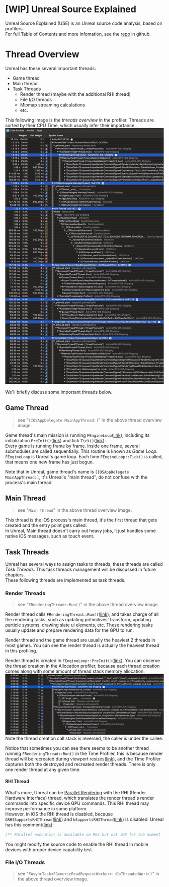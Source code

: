 
# [WIP] Unreal Source Explained

Unreal Source Explained (USE) is an Unreal source code analysis, based on profilers.  
For full Table of Contents and more infomation, see the [repo](https://github.com/donaldwuid/unreal_source_explained) in github.

# Thread Overview

Unreal has these several important threads:
- Game thread
- Main thread
- Task Threads
	- Render thread (maybe with the additional RHI thread)
	- File I/O threads
	- Mipmap streaming calculations
	- etc.

This following image is the *threads overview* in the profiler. Threads are sorted by their CPU Time, which usually infer their importance.
![](assets/threads_overview.jpg)

We'll briefly discuss some important threads below.

## Game Thread
> see "`[IOSAppDelegate MainAppThread:]`" in the above thread overview image.

Game thread's main mission is running `FEngineLoop`([link](https://github.com/EpicGames/UnrealEngine/blob/33e9eedc27e80b9e67c1d1a2667672ed23c7531b/Engine/Source/Runtime/Launch/Public/LaunchEngineLoop.h#L21)), including its initialization `PreInit()`([link](https://github.com/EpicGames/UnrealEngine/blob/42cbf957ad0e713dec57a5828f72d116c8083011/Engine/Source/Runtime/Launch/Private/LaunchEngineLoop.cpp#L1158)) and tick `Tick()`([link](https://github.com/EpicGames/UnrealEngine/blob/42cbf957ad0e713dec57a5828f72d116c8083011/Engine/Source/Runtime/Launch/Private/LaunchEngineLoop.cpp#L4012)).  
Every game is running frame by frame. Inside one frame, several submodules are called sequentially. This routine is known as *Game Loop*.  
`FEngineLoop` is Unreal's game loop. Each time `FEngineLoop::Tick()` is called, that means one new frame has just begun.

Note that in Unreal, game thread's name is `[IOSAppDelegate MainAppThread:]`, it's Unreal's "main thread", do not confuse with the process's main thread.

## Main Thread
> see "`Main Thread`" in the above thread overview image.

This thread is the iOS process's main thread, it's the first thread that gets created and the entry point gets called.  
In Unreal, Main thread doesn't carry out heavy jobs, it just handles some native iOS messages, such as touch event.

## Task Threads
Unreal has several ways to assign tasks to threads, these threads are called *Task Threads*. This task threads management will be discussed in future chapters.  
These following threads are implemented as task threads.
### Render Threads
> see "`FRenderingThread::Run()`" in the above thread overview image.

Render thread calls `FRenderingThread::Run()`([link](https://github.com/EpicGames/UnrealEngine/blob/b4a54829162aa07a28846da2e91147912a7b67d8/Engine/Source/Runtime/RenderCore/Private/RenderingThread.cpp#L458)), and takes charge of all the rendering tasks, such as updating pritimitives' transform, updating particle systems, drawing slate ui elements, etc. These rendering tasks usually update and prepare rendering data for the GPU to run.

Render thread and the game thread are usually the heaviest 2 threads in most games. You can see the render thread is actually the heaviest thread in this profiling.

Render thread is created in `FEngineLoop::PreInit()`([link](https://github.com/EpicGames/UnrealEngine/blob/42cbf957ad0e713dec57a5828f72d116c8083011/Engine/Source/Runtime/Launch/Private/LaunchEngineLoop.cpp#L2339)). You can observe the thread creation in the Allocation profiler, because each thread creation comes along with some amount of thread stack memory allocation.
![](assets/render_thread_creation.png)
Note the thread creation call stack is reversed, the caller is under the callee.

Notice that sometimes you can see there seems to be another thread running `FRenderingThread::Run()` in the Time Profiler, this is because render thread will be recreated during viewport resizes([link](https://github.com/EpicGames/UnrealEngine/blob/b4a54829162aa07a28846da2e91147912a7b67d8/Engine/Source/Runtime/RenderCore/Private/RenderingThread.cpp#L171)), and the Time Profiler captures both the destroyed and recreated render threads. There is only one render thread at any given time.

#### RHI Thread
What's more, Unreal can be [Parallel Rendering](https://docs.unrealengine.com/en-US/Programming/Rendering/ParallelRendering/index.html) with the RHI (Render Hardware Interface) thread, which translates the render thread's render commands into specific device GPU commands. This RHI thread may improve performance in some platform.   
However, in iOS the RHI thread is disabled, because `GRHISupportsRHIThread`([link](https://github.com/EpicGames/UnrealEngine/blob/697a6f07ef518d03ef3611efdafc2e9a89b0fc3c/Engine/Source/Runtime/Apple/MetalRHI/Private/MetalRHI.cpp#L395)) and `bSupportsRHIThread`([link](https://github.com/EpicGames/UnrealEngine/blob/697a6f07ef518d03ef3611efdafc2e9a89b0fc3c/Engine/Source/Runtime/Apple/MetalRHI/Private/MetalRHI.cpp#L226)) is disabled. Unreal has this comment([link](https://github.com/EpicGames/UnrealEngine/blob/bcc5bcf128a758f0de72c4e460a16423a200d915/Engine/Source/Runtime/Apple/MetalRHI/Public/MetalResources.h#L15)):
```c++
/** Parallel execution is available on Mac but not iOS for the moment - it needs to be tested because it isn't cost-free */
```
You might modify the source code to enable the RHI thread in mobile devices with proper device capability test.

### File I/O Threads
> see "`FAsyncTask<FGenericReadRequestWorker>::DoThreadedWork()`" in the above thread overview image.


